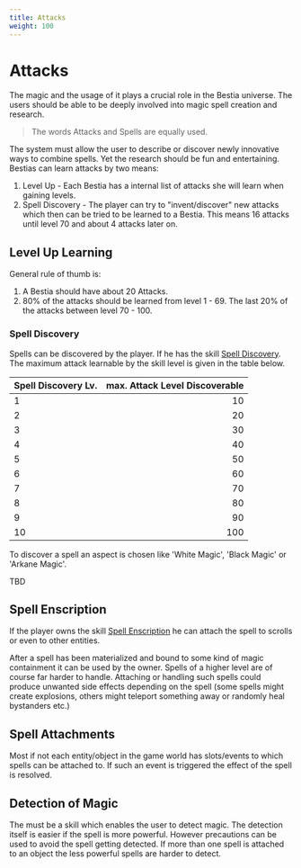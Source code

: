 ```yaml
---
title: Attacks
weight: 100
---
```

# Attacks

The magic and the usage of it plays a crucial role in the Bestia universe. The users should be able to be deeply involved
into magic spell creation and research.

> The words Attacks and Spells are equally used.

The system must allow the user to describe or discover newly innovative ways to combine spells. Yet the research should
be fun and entertaining. Bestias can learn attacks by two means:

1. Level Up - Each Bestia has a internal list of attacks she will learn when gaining levels.
2. Spell Discovery - The player can try to "invent/discover" new attacks which then can be tried to be learned to a Bestia.
   This means 16 attacks until level 70 and about 4 attacks later on.

## Level Up Learning

General rule of thumb is:

1. A Bestia should have about 20 Attacks.
2. 80% of the attacks should be learned from level 1 - 69. The last 20% of the attacks between level 70 - 100.

### Spell Discovery

Spells can be discovered by the player. If he has the skill [Spell Discovery](/docs/mechanics/skills/#spell-discovery). The maximum attack learnable by the skill
level is given in the table below.

| Spell Discovery Lv. | max. Attack Level Discoverable |
| ------------------- | -----------------------------: |
| 1                   |                             10 |
| 2                   |                             20 |
| 3                   |                             30 |
| 4                   |                             40 |
| 5                   |                             50 |
| 6                   |                             60 |
| 7                   |                             70 |
| 8                   |                             80 |
| 9                   |                             90 |
| 10                  |                            100 |

To discover a spell an aspect is chosen like 'White Magic', 'Black Magic' or 'Arkane Magic'.

TBD

## Spell Enscription

If the player owns the skill [Spell Enscription](/docs/mechanics/skills/#spell-enscription) he can attach the spell to
scrolls or even to other entities.

After a spell has been materialized and bound to some kind of magic containment it can be used by the owner. Spells of
a higher level are of course far harder to handle. Attaching or handling such spells could produce unwanted side effects
depending on the spell (some spells might create explosions, others might teleport something away or randomly heal
bystanders etc.)

## Spell Attachments

Most if not each entity/object in the game world has slots/events to which spells can be attached to. If such an event
is triggered the effect of the spell is resolved.

## Detection of Magic

The must be a skill which enables the user to detect magic. The detection itself is easier if the spell is more
powerful. However precautions can be used to avoid the spell getting detected. If more than one spell is attached to an
object the less powerful spells are harder to detect.
